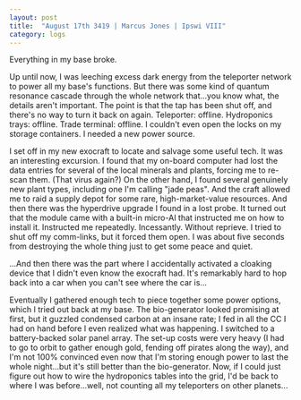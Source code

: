 ```yaml
---
layout: post
title:  "August 17th 3419 | Marcus Jones | Ipswi VIII"
category: logs
---
```


<p>Everything in my base broke.</p>

<p>Up until now, I was leeching excess dark energy from the teleporter network to power all my base's functions. But there was some kind of quantum resonance cascade through the whole network that...you know what, the details aren't important. The point is that the tap has been shut off, and there's no way to turn it back on again. Teleporter: offline. Hydroponics trays: offline. Trade terminal: offline. I couldn't even open the locks on my storage containers. I needed a new power source.</p>

<p>I set off in my new exocraft to locate and salvage some useful tech. It was an interesting excursion. I found that my on-board computer had lost the data entries for several of the local minerals and plants, forcing me to re-scan them. (That virus again?) On the other hand, I found several genuinely new plant types, including one I'm calling "jade peas". And the craft allowed me to raid a supply depot for some rare, high-market-value resources. And then there was the hyperdrive upgrade I found in a lost probe. It turned out that the module came with a built-in micro-AI that instructed me on how to install it. Instructed me repeatedly. Incessantly. Without reprieve. I tried to shut off my comm-links, but it forced them open. I was about five seconds from destroying the whole thing just to get some peace and quiet.</p>

<p>...And then there was the part where I accidentally activated a cloaking device that I didn't even know the exocraft had. It's remarkably hard to hop back into a car when you can't see where the car is…</p>

<p>Eventually I gathered enough tech to piece together some power options, which I tried out back at my base. The bio-generator looked promising at first, but it guzzled condensed carbon at an insane rate; I fed in all the CC I had on hand before I even realized what was happening. I switched to a battery-backed solar panel array. The set-up costs were very heavy (I had to go to orbit to gather enough gold, fending off pirates along the way), and I'm not 100% convinced even now that I'm storing enough power to last the whole night...but it's still better than the bio-generator. Now, if I could just figure out how to wire the hydroponics tables into the grid, I'd be back to where I was before...well, not counting all my teleporters on other planets…</p>

<!--more-->



